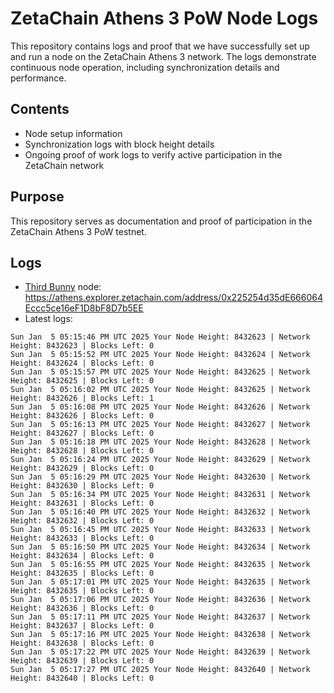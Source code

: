 # ZetaChain Athens 3 PoW Node Logs
This repository contains logs and proof that we have successfully set up and run a node on the ZetaChain Athens 3 network. The logs demonstrate continuous node operation, including synchronization details and performance.

## Contents
- Node setup information
- Synchronization logs with block height details
- Ongoing proof of work logs to verify active participation in the ZetaChain network

## Purpose
This repository serves as documentation and proof of participation in the ZetaChain Athens 3 PoW testnet.

## Logs

- [Third Bunny](https://thirdbunny.xyz/) node: https://athens.explorer.zetachain.com/address/0x225254d35dE666064Eccc5ce16eF1D8bF8D7b5EE
- Latest logs:
```
Sun Jan  5 05:15:46 PM UTC 2025 Your Node Height: 8432623 | Network Height: 8432623 | Blocks Left: 0
Sun Jan  5 05:15:52 PM UTC 2025 Your Node Height: 8432624 | Network Height: 8432624 | Blocks Left: 0
Sun Jan  5 05:15:57 PM UTC 2025 Your Node Height: 8432625 | Network Height: 8432625 | Blocks Left: 0
Sun Jan  5 05:16:02 PM UTC 2025 Your Node Height: 8432625 | Network Height: 8432626 | Blocks Left: 1
Sun Jan  5 05:16:08 PM UTC 2025 Your Node Height: 8432626 | Network Height: 8432626 | Blocks Left: 0
Sun Jan  5 05:16:13 PM UTC 2025 Your Node Height: 8432627 | Network Height: 8432627 | Blocks Left: 0
Sun Jan  5 05:16:18 PM UTC 2025 Your Node Height: 8432628 | Network Height: 8432628 | Blocks Left: 0
Sun Jan  5 05:16:24 PM UTC 2025 Your Node Height: 8432629 | Network Height: 8432629 | Blocks Left: 0
Sun Jan  5 05:16:29 PM UTC 2025 Your Node Height: 8432630 | Network Height: 8432630 | Blocks Left: 0
Sun Jan  5 05:16:34 PM UTC 2025 Your Node Height: 8432631 | Network Height: 8432631 | Blocks Left: 0
Sun Jan  5 05:16:40 PM UTC 2025 Your Node Height: 8432632 | Network Height: 8432632 | Blocks Left: 0
Sun Jan  5 05:16:45 PM UTC 2025 Your Node Height: 8432633 | Network Height: 8432633 | Blocks Left: 0
Sun Jan  5 05:16:50 PM UTC 2025 Your Node Height: 8432634 | Network Height: 8432634 | Blocks Left: 0
Sun Jan  5 05:16:55 PM UTC 2025 Your Node Height: 8432635 | Network Height: 8432635 | Blocks Left: 0
Sun Jan  5 05:17:01 PM UTC 2025 Your Node Height: 8432635 | Network Height: 8432635 | Blocks Left: 0
Sun Jan  5 05:17:06 PM UTC 2025 Your Node Height: 8432636 | Network Height: 8432636 | Blocks Left: 0
Sun Jan  5 05:17:11 PM UTC 2025 Your Node Height: 8432637 | Network Height: 8432637 | Blocks Left: 0
Sun Jan  5 05:17:16 PM UTC 2025 Your Node Height: 8432638 | Network Height: 8432638 | Blocks Left: 0
Sun Jan  5 05:17:22 PM UTC 2025 Your Node Height: 8432639 | Network Height: 8432639 | Blocks Left: 0
Sun Jan  5 05:17:27 PM UTC 2025 Your Node Height: 8432640 | Network Height: 8432640 | Blocks Left: 0
```
